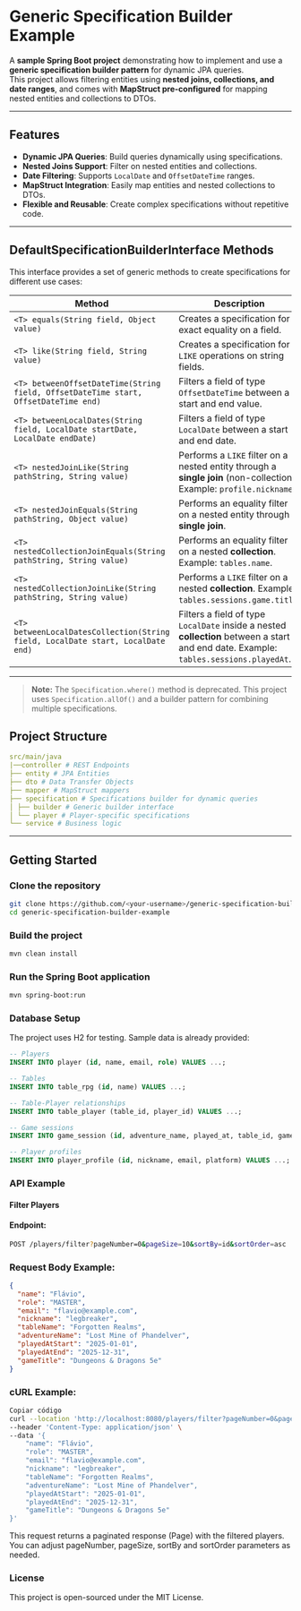 # Generic Specification Builder Example

A **sample Spring Boot project** demonstrating how to implement and use a **generic specification builder pattern** for dynamic JPA queries.  
This project allows filtering entities using **nested joins, collections, and date ranges**, and comes with **MapStruct pre-configured** for mapping nested entities and collections to DTOs.

---

## Features

- **Dynamic JPA Queries**: Build queries dynamically using specifications.
- **Nested Joins Support**: Filter on nested entities and collections.
- **Date Filtering**: Supports `LocalDate` and `OffsetDateTime` ranges.
- **MapStruct Integration**: Easily map entities and nested collections to DTOs.
- **Flexible and Reusable**: Create complex specifications without repetitive code.

---

## DefaultSpecificationBuilderInterface Methods

This interface provides a set of generic methods to create specifications for different use cases:

| Method | Description |
|--------|-------------|
| `<T> equals(String field, Object value)` | Creates a specification for exact equality on a field. |
| `<T> like(String field, String value)` | Creates a specification for `LIKE` operations on string fields. |
| `<T> betweenOffsetDateTime(String field, OffsetDateTime start, OffsetDateTime end)` | Filters a field of type `OffsetDateTime` between a start and end value. |
| `<T> betweenLocalDates(String field, LocalDate startDate, LocalDate endDate)` | Filters a field of type `LocalDate` between a start and end date. |
| `<T> nestedJoinLike(String pathString, String value)` | Performs a `LIKE` filter on a nested entity through a **single join** (non-collection). Example: `profile.nickname`. |
| `<T> nestedJoinEquals(String pathString, Object value)` | Performs an equality filter on a nested entity through a **single join**. |
| `<T> nestedCollectionJoinEquals(String pathString, String value)` | Performs an equality filter on a nested **collection**. Example: `tables.name`. |
| `<T> nestedCollectionJoinLike(String pathString, String value)` | Performs a `LIKE` filter on a nested **collection**. Example: `tables.sessions.game.title`. |
| `<T> betweenLocalDatesCollection(String field, LocalDate start, LocalDate end)` | Filters a field of type `LocalDate` inside a nested **collection** between a start and end date. Example: `tables.sessions.playedAt`. |

---

> **Note:** The `Specification.where()` method is deprecated. This project uses `Specification.allOf()` and a builder pattern for combining multiple specifications.

## Project Structure

```yaml
src/main/java
|──controller # REST Endpoints
├── entity # JPA Entities
├── dto # Data Transfer Objects
├── mapper # MapStruct mappers
├── specification # Specifications builder for dynamic queries
│ ├── builder # Generic builder interface
│ └── player # Player-specific specifications
└── service # Business logic
```

---

## Getting Started

### Clone the repository

```bash
git clone https://github.com/<your-username>/generic-specification-builder-example.git
cd generic-specification-builder-example
```

### Build the project
```bash
mvn clean install
```
### Run the Spring Boot application
```bash
mvn spring-boot:run
```
### Database Setup
The project uses H2 for testing. Sample data is already provided:

```sql
-- Players
INSERT INTO player (id, name, email, role) VALUES ...;

-- Tables
INSERT INTO table_rpg (id, name) VALUES ...;

-- Table-Player relationships
INSERT INTO table_player (table_id, player_id) VALUES ...;

-- Game sessions
INSERT INTO game_session (id, adventure_name, played_at, table_id, game_id) VALUES ...;

-- Player profiles
INSERT INTO player_profile (id, nickname, email, platform) VALUES ...;
```
### API Example
#### Filter Players
#### Endpoint:

```bash
POST /players/filter?pageNumber=0&pageSize=10&sortBy=id&sortOrder=asc
```
### Request Body Example:

```json
{
  "name": "Flávio",
  "role": "MASTER",
  "email": "flavio@example.com",
  "nickname": "legbreaker",
  "tableName": "Forgotten Realms",
  "adventureName": "Lost Mine of Phandelver",
  "playedAtStart": "2025-01-01",
  "playedAtEnd": "2025-12-31",
  "gameTitle": "Dungeons & Dragons 5e"
}
```
### cURL Example:

```bash
Copiar código
curl --location 'http://localhost:8080/players/filter?pageNumber=0&pageSize=10&sortBy=id&sortOrder=asc' \
--header 'Content-Type: application/json' \
--data '{
    "name": "Flávio",
    "role": "MASTER",
    "email": "flavio@example.com",
    "nickname": "legbreaker",
    "tableName": "Forgotten Realms",
    "adventureName": "Lost Mine of Phandelver",
    "playedAtStart": "2025-01-01",
    "playedAtEnd": "2025-12-31",
    "gameTitle": "Dungeons & Dragons 5e"
}'
```
This request returns a paginated response (Page<PlayerFilterRespondeDTO>) with the filtered players. You can adjust pageNumber, pageSize, sortBy and sortOrder parameters as needed.

### License
This project is open-sourced under the MIT License.


